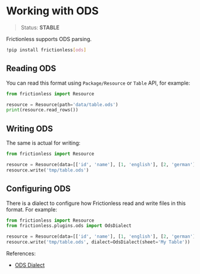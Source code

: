 # Working with ODS

> Status: **STABLE**

Frictionless supports ODS parsing.

```sh
!pip install frictionless[ods]
```

## Reading ODS

You can read this format using `Package/Resource` or `Table` API, for example:

```python
from frictionless import Resource

resource = Resource(path='data/table.ods')
print(resource.read_rows())
```

## Writing ODS

The same is actual for writing:

```python
from frictionless import Resource

resource = Resource(data=[['id', 'name'], [1, 'english'], [2, 'german']])
resource.write('tmp/table.ods')
```

## Configuring ODS

There is a dialect to configure how Frictionless read and write files in this format. For example:


```python
from frictionless import Resource
from frictionless.plugins.ods import OdsDialect

resource = Resource(data=[['id', 'name'], [1, 'english'], [2, 'german']])
resource.write('tmp/table.ods', dialect=OdsDialect(sheet='My Table'))
```

References:
- [ODS Dialect](https://frictionlessdata.io/tooling/python/formats-reference/#ods)
